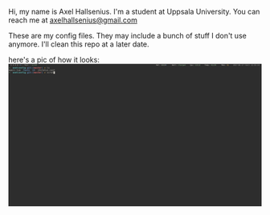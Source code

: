 Hi, my name is Axel Hallsenius. I'm a student at Uppsala University. 
You can reach me at axelhallsenius@gmail.com

These are my config files. They may include a bunch of stuff I don't use anymore. I'll clean this repo at a later date.

here's a pic of how it looks:
![scrot2017-06-17](./2017-06-17-215320_1920x1080_scrot.png "Newest addition is the blue arrow denoting active workspace")
